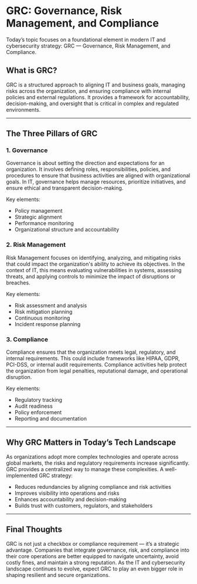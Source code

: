 # GRC: Governance, Risk Management, and Compliance

Today’s topic focuses on a foundational element in modern IT and cybersecurity strategy: GRC — Governance, Risk Management, and Compliance.

## What is GRC?

GRC is a structured approach to aligning IT and business goals, managing risks across the organization, and ensuring compliance with internal policies and external regulations. It provides a framework for accountability, decision-making, and oversight that is critical in complex and regulated environments.

---

## The Three Pillars of GRC

### 1. Governance

Governance is about setting the direction and expectations for an organization. It involves defining roles, responsibilities, policies, and procedures to ensure that business activities are aligned with organizational goals. In IT, governance helps manage resources, prioritize initiatives, and ensure ethical and transparent decision-making.

Key elements:
- Policy management
- Strategic alignment
- Performance monitoring
- Organizational structure and accountability

### 2. Risk Management

Risk Management focuses on identifying, analyzing, and mitigating risks that could impact the organization's ability to achieve its objectives. In the context of IT, this means evaluating vulnerabilities in systems, assessing threats, and applying controls to minimize the impact of disruptions or breaches.

Key elements:
- Risk assessment and analysis
- Risk mitigation planning
- Continuous monitoring
- Incident response planning

### 3. Compliance

Compliance ensures that the organization meets legal, regulatory, and internal requirements. This could include frameworks like HIPAA, GDPR, PCI-DSS, or internal audit requirements. Compliance activities help protect the organization from legal penalties, reputational damage, and operational disruption.

Key elements:
- Regulatory tracking
- Audit readiness
- Policy enforcement
- Reporting and documentation

---

## Why GRC Matters in Today’s Tech Landscape

As organizations adopt more complex technologies and operate across global markets, the risks and regulatory requirements increase significantly. GRC provides a centralized way to manage these complexities. A well-implemented GRC strategy:

- Reduces redundancies by aligning compliance and risk activities
- Improves visibility into operations and risks
- Enhances accountability and decision-making
- Builds trust with customers, regulators, and stakeholders

---

## Final Thoughts

GRC is not just a checkbox or compliance requirement — it’s a strategic advantage. Companies that integrate governance, risk, and compliance into their core operations are better equipped to navigate uncertainty, avoid costly fines, and maintain a strong reputation. As the IT and cybersecurity landscape continues to evolve, expect GRC to play an even bigger role in shaping resilient and secure organizations.



